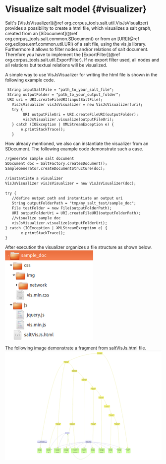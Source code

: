 Visualize salt model {#visualizer}
====


Salt's [VisJsVisualizer](@ref org.corpus_tools.salt.util.VisJsVisualizer) provides a possibility to create a html file, which visualizes a salt graph, created from an [SDocument](@ref org.corpus_tools.salt.common.SDocument) or from an [URI](@ref org.eclipse.emf.common.util.URI) of a salt file, using the vis.js library. Furthermore it allows to filter nodes and/or relations of salt document. Therefore you have to implement the [ExportFilter](@ref org.corpus_tools.salt.util.ExportFilter). If no export filter used, all nodes and all relations but textual relations will be visualized.

A simple way to use VisJsVisualizer for writing the html file is shown in the following example code.
 ~~~{.java} 
  String inputSaltFile = "path_to_your_salt_file"; 
  String outputFolder = "path_to_your_output_folder";
  URI uri = URI.createFileURI(inputSaltFile);
 	VisJsVisualizer visJsVisualizer = new VisJsVisualizer(uri);
 	try {
 		 URI outputFileUri = URI.createFileURI(outputFolder);
 		 visJsVisualizer.visualize(outputFileUri);
 	} catch (IOException | XMLStreamException e) { 
 		e.printStackTrace();
 	}
 
~~~

How already mentioned, we also can instantiate the visualizer from an SDocument. The following example code demonstrate such a case.

 ~~~{.java} 
//generate sample salt document
SDocument doc = SaltFactory.createSDocument();
SampleGenerator.createDocumentStructure(doc);
	
//instantiate a visualizer
VisJsVisualizer visJsVisualizer = new VisJsVisualizer(doc);

try { 
	//define output path and instantiate an output uri
	String outputFolderPath = "tmp/my_salt_test/sample_doc";
	File testFolder = new File(outputFolderPath);
	URI outputFolderUri = URI.createFileURI(outputFolderPath);		
	//visualize sample doc
	visJsVisualizer.visualize(outputFolderUri);
} catch (IOException | XMLStreamException e) { 
 		e.printStackTrace();
}
~~~

After execution the visualizer organizes a file structure as shown below.
![](./images/file_tree.png)

The following image demonstrate a fragment from saltVisJs.html file.
![](./images/sample_doc_view.png)

